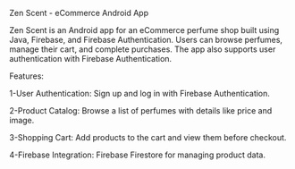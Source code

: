 Zen Scent - eCommerce Android App

Zen Scent is an Android app for an eCommerce perfume shop built using Java, Firebase, and Firebase Authentication. Users can browse perfumes, manage their cart, and complete purchases. The app also supports user authentication with Firebase Authentication.

Features:

1-User Authentication: Sign up and log in with Firebase Authentication.

2-Product Catalog: Browse a list of perfumes with details like price and image.

3-Shopping Cart: Add products to the cart and view them before checkout.

4-Firebase Integration: Firebase Firestore for managing product data.
